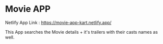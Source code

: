 
# Movie APP

Netlify App Link : https://movie-app-kart.netlify.app/

This App searches the Movie details + it's trailers with their casts names as well.
